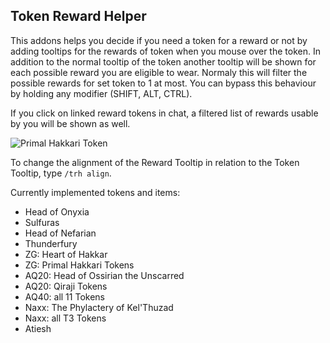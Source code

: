 Token Reward Helper
--------------------------------------

This addons helps you decide if you need a token for a reward or not by adding tooltips for the rewards of token when you mouse over the token.
In addition to the normal tooltip of the token another tooltip will be shown for each possible reward you are eligible to wear. Normaly this will filter the possible rewards for set token to 1 at most. You can bypass this behaviour by holding any modifier (SHIFT, ALT, CTRL).

If you click on linked reward tokens in chat, a filtered list of rewards usable by you will be shown as well.

![Primal Hakkari Token](https://i.imgur.com/et3AVDL.png "Primal Hakkari Token")

To change the alignment of the Reward Tooltip in relation to the Token Tooltip, type `/trh align`.

Currently implemented tokens and items:

* Head of Onyxia
* Sulfuras
* Head of Nefarian
* Thunderfury
* ZG: Heart of Hakkar
* ZG: Primal Hakkari Tokens
* AQ20: Head of Ossirian the Unscarred
* AQ20: Qiraji Tokens
* AQ40: all 11 Tokens
* Naxx: The Phylactery of Kel'Thuzad
* Naxx: all T3 Tokens
* Atiesh
